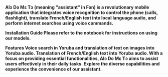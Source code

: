 <b>Alɔ Do Mɛ Tɔ<b> (meaning "assistant" in Fon) is a revolutionary mobile application that integrates voice recognition to control the phone (calls, flashlight), translate French/English text into local language audio, and perform internet searches using voice commands.

<b>Installation Guide<b>
Please refer to the notebook for instructions on using our models.

Features
Voice search in Yoruba and translation of text on images into Yoruba audio.
Translation of French/English text into Yoruba audio.
With a focus on providing essential functionalities, Alɔ Do Mɛ Tɔ aims to assist users effectively in their daily tasks. Explore the diverse capabilities and experience the convenience of our assistant.



